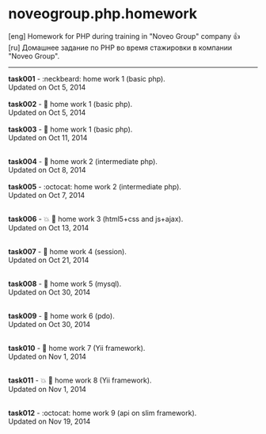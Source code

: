 # noveogroup.php.homework
[eng] Homework for PHP during training in "Noveo Group" company :+1: <br />
[ru] Домашнее задание по PHP во время стажировки в компании "Noveo Group". <br />

---

**task001** - :neckbeard: home work 1 (basic php). <br />
Updated on Oct 5, 2014
<br /><br />
**task002** - :circus_tent: home work 1 (basic php). <br />
Updated on Oct 5, 2014
<br /><br />
**task003** - :space_invader: home work 1 (basic php). <br />
Updated on Oct 11, 2014
<br /><br />

**task004** - :tada: home work 2 (intermediate php). <br />
Updated on Oct 8, 2014
<br /><br />
**task005** - :octocat: home work 2 (intermediate php). <br />
Updated on Oct 7, 2014
<br /><br />

**task006** - :boom: :camel: home work 3 (html5+css and js+ajax). <br />
Updated on Oct 13, 2014
<br /><br />

**task007** - :lollipop: home work 4 (session). <br />
Updated on Oct 21, 2014
<br /><br />

**task008** - :space_invader: home work 5 (mysql). <br />
Updated on Oct 30, 2014
<br /><br />

**task009** - :confetti_ball: home work 6 (pdo). <br />
Updated on Oct 30, 2014
<br /><br />

**task010** - :confetti_ball: home work 7 (Yii framework). <br />
Updated on Nov 1, 2014
<br /><br />

**task011** - :boom: :camel:  home work 8 (Yii framework). <br />
Updated on Nov 1, 2014
<br /><br />

**task012** - :octocat: home work 9 (api on slim framework). <br />
Updated on Nov 19, 2014
<br /><br />

